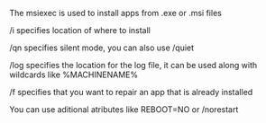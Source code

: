 The msiexec is used to install apps from .exe or .msi files

/i specifies location of where to install

/qn specifies silent mode, you can also use /quiet

/log specifies the location for the log file, it can be used along with wildcards like %MACHINENAME% 

/f specifies that you want to repair an app that is already installed

You can use aditional atributes like REBOOT=NO or /norestart
